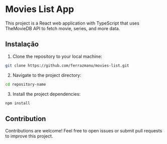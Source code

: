 # **Movies List App**

This project is a React web application with TypeScript that uses TheMovieDB API to fetch movie, series, and more data.

## **Instalação**

1. Clone the repository to your local machine:

```bash
git clone https://github.com/ferrazmanu/movies-list.git
```

2. Navigate to the project directory:

```bash
cd repository-name
```

3. Install the project dependencies:

```bash
npm install
```

## **Contribution**

Contributions are welcome! Feel free to open issues or submit pull requests to improve this project.
